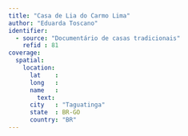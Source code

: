 ```yaml
---
title: "Casa de Lia do Carmo Lima"
author: "Eduarda Toscano"
identifier:
  - source: "Documentário de casas tradicionais"
    refid : 81
coverage:
  spatial:
    location:
      lat    :
      long   :
      name   :
        text:
      city   : "Taguatinga"
      state  : BR-GO
      country: "BR"
---
```


